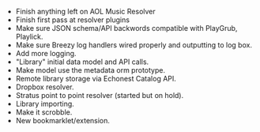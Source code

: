 * Finish anything left on AOL Music Resolver
* Finish first pass at resolver plugins
* Make sure JSON schema/API backwords compatible with PlayGrub, Playlick.
* Make sure Breezy log handlers wired properly and outputting to log box.
* Add more logging.
* "Library" initial data model and API calls.
* Make model use the metadata orm prototype.
* Remote library storage via Echonest Catalog API.
* Dropbox resolver.
* Stratus point to point resolver (started but on hold).
* Library importing.
* Make it scrobble.
* New bookmarklet/extension.
